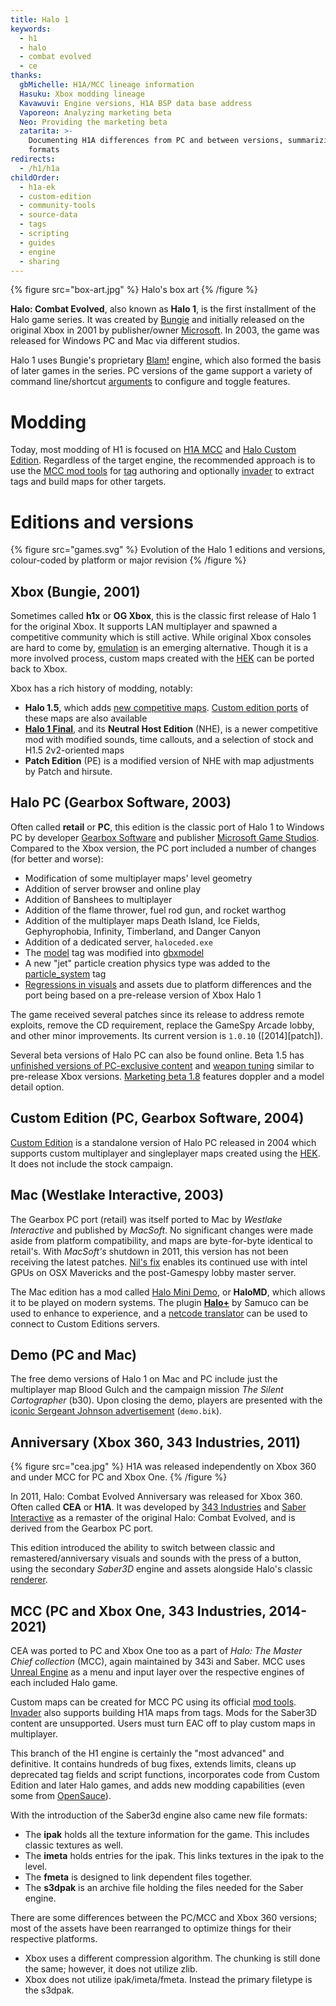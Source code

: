 ```yaml
---
title: Halo 1
keywords:
  - h1
  - halo
  - combat evolved
  - ce
thanks:
  gbMichelle: H1A/MCC lineage information
  Hasuku: Xbox modding lineage
  Kavawuvi: Engine versions, H1A BSP data base address
  Vaporeon: Analyzing marketing beta
  Neo: Providing the marketing beta
  zatarita: >-
    Documenting H1A differences from PC and between versions, summarizing new
    formats
redirects:
  - /h1/h1a
childOrder:
  - h1a-ek
  - custom-edition
  - community-tools
  - source-data
  - tags
  - scripting
  - guides
  - engine
  - sharing
---
```

{% figure src="box-art.jpg" %}
Halo's box art
{% /figure %}

**Halo: Combat Evolved**, also known as **Halo 1**, is the first installment of the Halo game series. It was created by [Bungie][bungie] and initially released on the original Xbox in 2001 by publisher/owner [Microsoft][microsoft]. In 2003, the game was released for Windows PC and Mac via different studios.

Halo 1 uses Bungie's proprietary [Blam!](~blam) engine, which also formed the basis of later games in the series. PC versions of the game support a variety of command line/shortcut [arguments](~) to configure and toggle features.

# Modding
Today, most modding of H1 is focused on [H1A MCC](#mcc-pc-and-xbox-one-343-industries-2014-2021) and [Halo Custom Edition](~custom-edition). Regardless of the target engine, the recommended approach is to use the [MCC mod tools](~h1a-ek) for [tag](~general/tags) authoring and optionally [invader](~) to extract tags and build maps for other targets.

# Editions and versions

{% figure src="games.svg" %}
Evolution of the Halo 1 editions and versions, colour-coded by platform or major revision
{% /figure %}

## Xbox (Bungie, 2001)
Sometimes called **h1x** or **OG Xbox**, this is the classic first release of Halo 1 for the original Xbox. It supports LAN multiplayer and spawned a competitive community which is still active. While original Xbox consoles are hard to come by, [emulation][xemu] is an emerging alternative. Though it is a more involved process, custom maps created with the [HEK](~) can be ported back to Xbox.

Xbox has a rich history of modding, notably:

* **Halo 1.5**, which adds [new competitive maps][h15]. [Custom edition ports][h15-maps-ce] of these maps are also available
* [**Halo 1 Final**][h1final], and its **Neutral Host Edition** (NHE), is a newer competitive mod with modified sounds, time callouts, and a selection of stock and H1.5 2v2-oriented maps
* **Patch Edition** (PE) is a modified version of NHE with map adjustments by Patch and hirsute.

## Halo PC (Gearbox Software, 2003)
Often called **retail** or **PC**, this edition is the classic port of Halo 1 to Windows PC by developer [Gearbox Software][gearbox] and publisher [Microsoft Game Studios][microsoft]. Compared to the Xbox version, the PC port included a number of changes (for better and worse):

* Modification of some multiplayer maps' level geometry
* Addition of server browser and online play
* Addition of Banshees to multiplayer
* Addition of the flame thrower, fuel rod gun, and rocket warthog
* Addition of the multiplayer maps Death Island, Ice Fields, Gephyrophobia, Infinity, Timberland, and Danger Canyon
* Addition of a dedicated server, `haloceded.exe`
* The [model](~) tag was modified into [gbxmodel](~)
* A new "jet" particle creation physics type was added to the [particle_system](~) tag
* [Regressions in visuals](~renderer#gearbox-regressions) and assets due to platform differences and the port being based on a pre-release version of Xbox Halo 1

The game received several patches since its release to address remote exploits, remove the CD requirement, replace the GameSpy Arcade lobby, and other minor improvements. Its current version is `1.0.10` ([2014][patch]).

Several beta versions of Halo PC can also be found online. Beta 1.5 has [unfinished versions of PC-exclusive content][pc-beta-2] and [weapon tuning][pc-beta-1] similar to pre-release Xbox versions. [Marketing beta 1.8][pc-beta-3] features doppler and a model detail option.

## Custom Edition (PC, Gearbox Software, 2004)
[Custom Edition](~custom-edition) is a standalone version of Halo PC released in 2004 which supports custom multiplayer and singleplayer maps created using the [HEK](~). It does not include the stock campaign.

## Mac (Westlake Interactive, 2003)
The Gearbox PC port (retail) was itself ported to Mac by _Westlake Interactive_ and published by _MacSoft_. No significant changes were made aside from platform compatibility, and maps are byte-for-byte identical to retail's. With _MacSoft's_ shutdown in 2011, this version has not been receiving the latest patches. [Nil's fix][nil-fix] enables its continued use with intel GPUs on OSX Mavericks and the post-Gamespy lobby master server.

The Mac edition has a mod called [Halo Mini Demo][halomd], or **HaloMD**, which allows it to be played on modern systems. The plugin [**Halo+**][halo-plus] by Samuco can be used to enhance to experience, and a [netcode translator][halomd-bridge] can be used to connect to Custom Editions servers.

## Demo (PC and Mac)
The free demo versions of Halo 1 on Mac and PC include just the multiplayer map Blood Gulch and the campaign mission _The Silent Cartographer_ (b30). Upon closing the demo, players are presented with the [iconic Sergeant Johnson advertisement][demo-ad] (`demo.bik`).

## Anniversary (Xbox 360, 343 Industries, 2011)
{% figure src="cea.jpg" %}
H1A was released independently on Xbox 360 and under MCC for PC and Xbox One.
{% /figure %}

In 2011, Halo: Combat Evolved Anniversary was released for Xbox 360. Often called **CEA** or **H1A**. It was developed by [343 Industries][343i] and [Saber Interactive][saber] as a remaster of the original Halo: Combat Evolved, and is derived from the Gearbox PC port.

This edition introduced the ability to switch between classic and remastered/anniversary visuals and sounds with the press of a button, using the secondary _Saber3D_ engine and assets alongside Halo's classic [renderer](~).

## MCC (PC and Xbox One, 343 Industries, 2014-2021)
CEA was ported to PC and Xbox One too as a part of _Halo: The Master Chief collection_ (MCC), again maintained by 343i and Saber. MCC uses [Unreal Engine][unreal] as a menu and input layer over the respective engines of each included Halo game.

Custom maps can be created for MCC PC using its official [mod tools](~h1a-ek). [Invader](~) also supports building H1A maps from tags. Mods for the Saber3D content are unsupported. Users must turn EAC off to play custom maps in multiplayer.

This branch of the H1 engine is certainly the "most advanced" and definitive. It contains hundreds of bug fixes, extends limits, cleans up deprecated tag fields and script functions, incorporates code from Custom Edition and later Halo games, and adds new modding capabilities (even some from [OpenSauce](~)).

With the introduction of the Saber3d engine also came new file formats:

* The **ipak** holds all the texture information for the game. This includes classic textures as well.
* The **imeta** holds entries for the ipak. This links textures in the ipak to the level.
* The **fmeta** is designed to link dependent files together.
* The **s3dpak** is an archive file holding the files needed for the Saber engine.

There are some differences between the PC/MCC and Xbox 360 versions; most of the assets have been rearranged to optimize things for their respective platforms.

* Xbox uses a different compression algorithm. The chunking is still done the same; however, it does not utilize zlib.
* Xbox does not utilize ipak/imeta/fmeta. Instead the primary filetype is the s3dpak.

[gearbox]: https://en.wikipedia.org/wiki/Gearbox_Software
[bungie]: https://en.wikipedia.org/wiki/Bungie
[microsoft]: https://en.wikipedia.org/wiki/Xbox_Game_Studios
[xemu]: https://github.com/mborgerson/xemu/wiki
[pc-beta-1]: https://www.youtube.com/watch?v=fvXuoceVhpg
[pc-beta-2]: https://www.youtube.com/watch?v=qAK-rIR_st8
[pc-beta-3]: https://archive.org/details/halopcmarketingbeta
[h15]: https://www.youtube.com/watch?v=_a0R8SOIjWQ
[h15-maps-ce]: https://opencarnage.net/index.php?/topic/7455-halo-15-maps-converted-to-ce/
[h1final]: http://halo1final.com
[demo-ad]: https://www.youtube.com/watch?v=N11I-YtyLf8
[nil-fix]: https://halo-fixes.forumotion.com/t9-mac-patch-for-the-new-lobby
[halomd]: https://www.halomd.net/
[halo-plus]: https://opencarnage.net/index.php?/topic/5174-halomd-halo/
[halomd-bridge]: https://opencarnage.net/index.php?/topic/7082-misc-ce-development/&page=18#comment-83828
[saber]: https://en.wikipedia.org/wiki/Saber_Interactive
[343i]: https://en.wikipedia.org/wiki/343_Industries
[unreal]: https://en.wikipedia.org/wiki/Unreal_Engine
